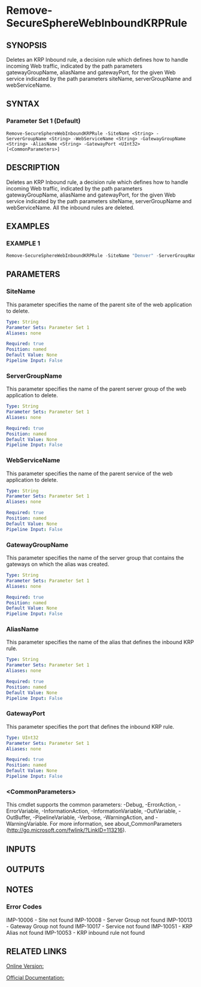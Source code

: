 ﻿# Remove-SecureSphereWebInboundKRPRule

## SYNOPSIS
Deletes an KRP Inbound rule, a decision rule which defines how to handle incoming Web traffic, indicated by the path parameters gatewayGroupName, aliasName and gatewayPort, for the given Web service indicated by the path parameters siteName, serverGroupName and webServiceName.

## SYNTAX

### Parameter Set 1 (Default)
```
Remove-SecureSphereWebInboundKRPRule -SiteName <String> -ServerGroupName <String> -WebServiceName <String> -GatewayGroupName <String> -AliasName <String> -GatewayPort <UInt32> [<CommonParameters>]
```

## DESCRIPTION
Deletes an KRP Inbound rule, a decision rule which defines how to handle incoming Web traffic, indicated by the path parameters gatewayGroupName, aliasName and gatewayPort, for the given Web service indicated by the path parameters siteName, serverGroupName and webServiceName. All the inbound rules are deleted.

## EXAMPLES

### EXAMPLE 1

```powershell
Remove-SecureSphereWebInboundKRPRule -SiteName "Denver" -ServerGroupName "HR-Prod" -WebServiceName "ODS-WebService" -GatewayGroupName "my_gw1" -AliasName "My GW 1" -GatewayPort "20"
```

## PARAMETERS

### SiteName
This parameter specifies the name of the parent site of the web application to delete.

```yaml
Type: String
Parameter Sets: Parameter Set 1
Aliases: none

Required: true
Position: named
Default Value: None
Pipeline Input: False
```

### ServerGroupName
This parameter specifies the name of the parent server group of the web application to delete.

```yaml
Type: String
Parameter Sets: Parameter Set 1
Aliases: none

Required: true
Position: named
Default Value: None
Pipeline Input: False
```

### WebServiceName
This parameter specifies the name of the parent service of the web application to delete.

```yaml
Type: String
Parameter Sets: Parameter Set 1
Aliases: none

Required: true
Position: named
Default Value: None
Pipeline Input: False
```

### GatewayGroupName
This parameter specifies the name of the server group that contains the gateways on which the alias was created.

```yaml
Type: String
Parameter Sets: Parameter Set 1
Aliases: none

Required: true
Position: named
Default Value: None
Pipeline Input: False
```

### AliasName
This parameter specifies the name of the alias that defines the inbound KRP rule.

```yaml
Type: String
Parameter Sets: Parameter Set 1
Aliases: none

Required: true
Position: named
Default Value: None
Pipeline Input: False
```

### GatewayPort
This parameter specifies the port that defines the inbound KRP rule.

```yaml
Type: UInt32
Parameter Sets: Parameter Set 1
Aliases: none

Required: true
Position: named
Default Value: None
Pipeline Input: False
```

### \<CommonParameters\>
This cmdlet supports the common parameters: -Debug, -ErrorAction, -ErrorVariable, -InformationAction, -InformationVariable, -OutVariable, -OutBuffer, -PipelineVariable, -Verbose, -WarningAction, and -WarningVariable. For more information, see about_CommonParameters (http://go.microsoft.com/fwlink/?LinkID=113216).

## INPUTS

## OUTPUTS

## NOTES

### Error Codes
IMP-10006 - Site not found
IMP-10008 - Server Group not found
IMP-10013 - Gateway Group not found
IMP-10017 - Service not found
IMP-10051 - KRP Alias not found
IMP-10053 - KRP inbound rule not found

## RELATED LINKS

[Online Version:](https://github.com/akshinmustafayev/Documentation/MD)

[Official Documentation:](https://docs.imperva.com/bundle/v13.6-api-reference-guide/page/61879.htm)



